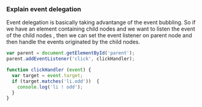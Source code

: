 
### Explain event delegation  
Event delegation is basically taking advantange of the event bubbling. So if we have an element containing child nodes and we want to listen the event of the child nodes , then we can set the event listener on parent node and then handle the events originated by the child nodes. 

```javascript 
var parent = document.getElementById('parent');
parent.addEventListener('click', clickHandler);

function clickHandler (event) {
  var target = event.target;
  if (target.matches('li.odd'))  {
    console.log('li ! odd');
  }
}
```
